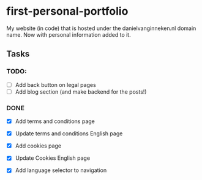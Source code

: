 # first-personal-portfolio

My website (in code) that is hosted under the danielvanginneken.nl domain name.
Now with personal information added to it.

## Tasks

### TODO:

- [ ] Add back button on legal pages
- [ ] Add blog section (and make backend for the posts!)

### DONE

- [x] Add terms and conditions page
- [x] Update terms and conditions English page

- [x] Add cookies page
- [x] Update Cookies English page

- [x] Add language selector to navigation
